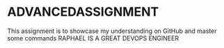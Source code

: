 # ADVANCEDASSIGNMENT
This assignment is to showcase my understanding on GitHub and master some commands 
RAPHAEL IS A GREAT DEVOPS ENGINEER
